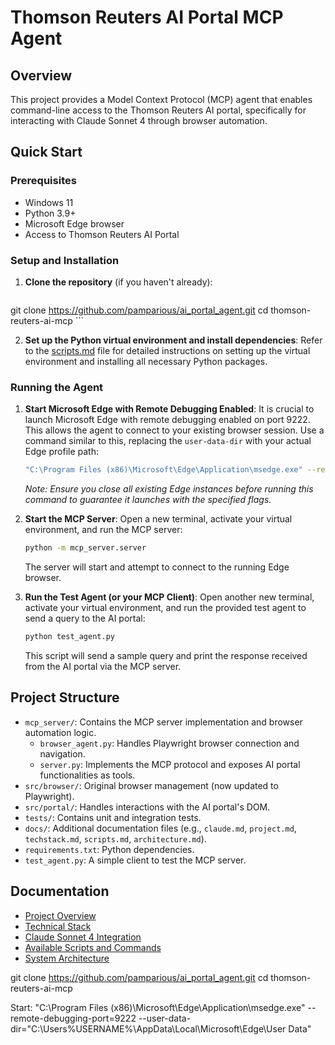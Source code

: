 # Thomson Reuters AI Portal MCP Agent

## Overview
This project provides a Model Context Protocol (MCP) agent that enables command-line access to the Thomson Reuters AI portal, specifically for interacting with Claude Sonnet 4 through browser automation.

## Quick Start

### Prerequisites
- Windows 11
- Python 3.9+
- Microsoft Edge browser
- Access to Thomson Reuters AI Portal

### Setup and Installation

1.  **Clone the repository** (if you haven't already):
    ```bash
git clone https://github.com/pamparious/ai_portal_agent.git
    cd thomson-reuters-ai-mcp
    ```

2.  **Set up the Python virtual environment and install dependencies**:
    Refer to the [scripts.md](scripts.md) file for detailed instructions on setting up the virtual environment and installing all necessary Python packages.

### Running the Agent

1.  **Start Microsoft Edge with Remote Debugging Enabled**:
    It is crucial to launch Microsoft Edge with remote debugging enabled on port 9222. This allows the agent to connect to your existing browser session. Use a command similar to this, replacing the `user-data-dir` with your actual Edge profile path:
    ```bash
    "C:\Program Files (x86)\Microsoft\Edge\Application\msedge.exe" --remote-debugging-port=9222 --user-data-dir="C:\Users\%USERNAME%\AppData\Local\Microsoft\Edge\User Data"
    ```
    *Note: Ensure you close all existing Edge instances before running this command to guarantee it launches with the specified flags.*

2.  **Start the MCP Server**:
    Open a new terminal, activate your virtual environment, and run the MCP server:
    ```bash
    python -m mcp_server.server
    ```
    The server will start and attempt to connect to the running Edge browser.

3.  **Run the Test Agent (or your MCP Client)**:
    Open another new terminal, activate your virtual environment, and run the provided test agent to send a query to the AI portal:
    ```bash
    python test_agent.py
    ```
    This script will send a sample query and print the response received from the AI portal via the MCP server.

## Project Structure

-   `mcp_server/`: Contains the MCP server implementation and browser automation logic.
    -   `browser_agent.py`: Handles Playwright browser connection and navigation.
    -   `server.py`: Implements the MCP protocol and exposes AI portal functionalities as tools.
-   `src/browser/`: Original browser management (now updated to Playwright).
-   `src/portal/`: Handles interactions with the AI portal's DOM.
-   `tests/`: Contains unit and integration tests.
-   `docs/`: Additional documentation files (e.g., `claude.md`, `project.md`, `techstack.md`, `scripts.md`, `architecture.md`).
-   `requirements.txt`: Python dependencies.
-   `test_agent.py`: A simple client to test the MCP server.

## Documentation

-   [Project Overview](project.md)
-   [Technical Stack](techstack.md)
-   [Claude Sonnet 4 Integration](claude.md)
-   [Available Scripts and Commands](scripts.md)
-   [System Architecture](architecture.md)

git clone <https://github.com/pamparious/ai_portal_agent.git>
cd thomson-reuters-ai-mcp

Start: "C:\Program Files (x86)\Microsoft\Edge\Application\msedge.exe" --remote-debugging-port=9222 --user-data-dir="C:\Users\%USERNAME%\AppData\Local\Microsoft\Edge\User Data"